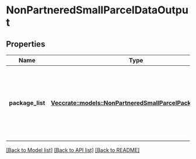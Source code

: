 # NonPartneredSmallParcelDataOutput

## Properties

Name | Type | Description | Notes
------------ | ------------- | ------------- | -------------
**package_list** | [**Vec<crate::models::NonPartneredSmallParcelPackageOutput>**](NonPartneredSmallParcelPackageOutput.md) | A list of packages, including carrier, tracking number, and status information for each package. | 

[[Back to Model list]](../README.md#documentation-for-models) [[Back to API list]](../README.md#documentation-for-api-endpoints) [[Back to README]](../README.md)


